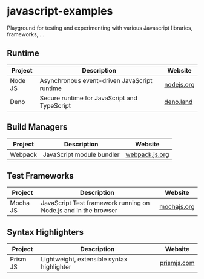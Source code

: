 # javascript-examples

Playground for testing and experimenting with various Javascript libraries, frameworks, ...

## Runtime
| Project  | Description                                  | Website                          |
| -------- | -------------------------------------------- | -------------------------------- |
| Node JS  | Asynchronous event-driven JavaScript runtime | [nodejs.org](https://nodejs.org) |
| Deno     | Secure runtime for JavaScript and TypeScript | [deno.land](https://deno.land)   |

## Build Managers
| Project  | Description                                | Website                                  |
| -------- | ------------------------------------------ | ---------------------------------------- |
| Webpack  | JavaScript module bundler                  | [webpack.js.org](https://webpack.js.org) |

## Test Frameworks
| Project  | Description                                                     | Website                            |
| -------- | --------------------------------------------------------------- | ---------------------------------- |
| Mocha JS | JavaScript Test framework running on Node.js and in the browser | [mochajs.org](https://mochajs.org) |

## Syntax Highlighters
| Project  | Description                                | Website                            |
| -------- | ------------------------------------------ | ---------------------------------- |
| Prism JS | Lightweight, extensible syntax highlighter | [prismjs.com](https://prismjs.com) |